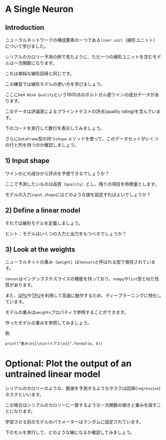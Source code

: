 # A Single Neuron

## Introduction
ニューラルネットワークの構成要素の一つである`liner unit`（線形ユニット）について学びました。

シリアルのカロリー予測の例で見たように、ただ一つの線形ユニットを含むモデルは一次関数になります。

これは単純な線形回帰と同じです。

この練習では線形モデルの使い方を学びましょう。

ここに`Red Wine Quality`という1600点のポルトガル産ワインの成分データがあります。

このデータは評論家によるブラインドテストの評点(quality rating)を含んでいます。

下のコードを実行して数行を表示してみましょう。

さらに`DataFrame`型の持つ`shape` メソッドを使って、このデータセットがいくつの行と列を持つのか確認しましょう。

## 1) Input shape

ワインのどの成分から評点を予想できるでしょうか？

ここで予測したいものは品質（`quality`）とし、残りの項目を特徴量とします。

モデルの入力`input_shape`にはどのような値を設定すればよいでしょうか？

## 2) Define a linear model

それでは線形モデルを定義しましょう。

ヒント：モデルはいくつの入力と出力をもつべきでしょうか？

## 3) Look at the weights

ニューラルネットの重み（`weight`）は`tensors`と呼ばれる型で保存されています。

`tensor`はインデックスやスライスの機能を持っており、`numpy`や`list`型と似た性質があります。

また、[GPU](https://www.kaggle.com/docs/efficient-gpu-usage)や[TPU](https://www.kaggle.com/docs/tpu)を利用して高速に動作するため、ディープラーニングに特化しています。

モデルの重みは`weights`プロパティで参照することができます。

作ったモデルの重みを参照してみましょう。

例

```
print("重み\n{}\n\nバイアス\n{}".format(w, b))
``` 

# Optional: Plot the output of an untrained linear model

シリアルのカロリーのような、数値を予測するようなタスクは回帰(`regression`)タスクといいます。

この場合はシリアルのカロリーに一致するような一次関数の傾きと重みを探すことになります。

学習させる前のモデルのパラメーターはランダムに設定されています。

下のセルを実行して、どのような線になるか確認してみましょう。